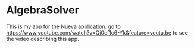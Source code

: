 # AlgebraSolver
This is my app for the Nueva application. go to https://www.youtube.com/watch?v=Qj0cf1c6-Yk&feature=youtu.be to see the video describing this app.
